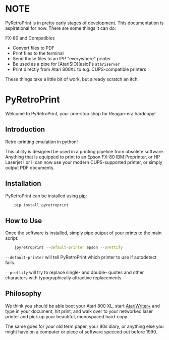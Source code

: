 # NOTE

PyRetroPrint is in pretty early stages of development. This documentation is
aspirational for now. There are some things it can do:

FX-80 and Compatibles

* Convert files to PDF
* Print files to the terminal
* Send those files to an IPP "everywhere" printer
* Be used as a pipe for [AtariSIO][asio]'s `atariserver`
* Print directly from Atari 800XL to e.g. CUPS-compatible printers

These things take a little bit of work, but already scratch an itch.

# PyRetroPrint

Welcome to PyRetroPrint, your one-stop shop for Reagan-era hardcopy!

## Introduction

Retro-printing emulation in python!

This utility is designed be used in a printing pipeline from obsolete
software.  Anything that is equipped to print to an Epson FX-80 IBM
Proprinter, or HP Laserjet I or II can now use your modern CUPS-supported
printer, or simply output PDF documents.

## Installation

PyRetroPrint can be installed using [pip][pip]:
```bash
	pip install pyretroprint
```

## How to Use

Once the software is installed, simply pipe output of your prints to the
main script:

```bash
	|pyretroprint --default-printer epson --prettify
```

`--default-printer` will tell PyRetroPrint which printer to use if
autodetect fails.

`--prettify` will try to replace single- and double- quotes and other
characters with typographically attractive replacements.

## Philosophy

We think you should be able boot your Atari 800 XL, start
[AtariWriter+][awplus] and type in your document, hit print, and walk over
to your networked laser printer and pick up your beautiful, monospaced
hard-copy.

The same goes for your old term paper, your 80s diary, or anything else you
might have on a computer or piece of software specced out before 1990.

[awplus]:https://www.atarimagazines.com/compute/issue72/review_atariwriter_plus.php
[pip]:https://pypi.org/
